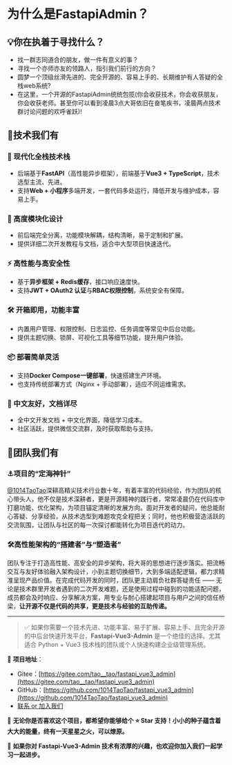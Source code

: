 # 为什么是FastapiAdmin？

## 💡你在执着于寻找什么？
 - 找一群志同道合的朋友，做一件有意义的事？
 - 寻找一个亦师亦友的领路人，指引我们前行的方向？
 - 圆梦一个顶级丝滑先进的、完全开源的、容易上手的、长期维护有人答疑的全栈web系统?
 - 在这里，一个开源的FastapiAdmin统统包揽(你会收获技术，你会收获朋友，你会收获老师。甚至你可以看到凌晨3点大哥依旧在奋笔疾书，凌晨两点技术群讨论问题的欢呼雀跃)!

## 📡技术我们有
### 🚀 现代化全栈技术栈
- 后端基于**FastAPI**（高性能异步框架），前端基于**Vue3 + TypeScript**，技术选型主流、先进。
- 支持**Web + 小程序**多端开发，一套代码多处运行，降低开发与维护成本，容易上手。

### 🧩 高度模块化设计
- 前后端完全分离，功能模块解耦，结构清晰，易于定制和扩展。
- 提供详细二次开发教程与文档，适合中大型项目快速迭代。

### ⚡ 高性能与高安全性
- 基于**异步框架 + Redis缓存**，接口响应速度快。
- 支持**JWT + OAuth2 认证**与**RBAC权限控制**，系统安全有保障。

### 🛠️ 开箱即用，功能丰富
- 内置用户管理、权限控制、日志监控、任务调度等常见中后台功能。
- 提供主题切换、锁屏、可视化工具等细节功能，提升用户体验。

### 📦 部署简单灵活
- 支持**Docker Compose一键部署**，快速搭建生产环境。
- 也支持传统部署方式（Nginx + 手动部署），适应不同运维需求。

### 📘 中文友好，文档详尽
- 全中文开发文档 + 中文化界面，降低学习成本。
- 社区活跃，提供微信交流群，及时获取帮助与支持。

## 💪团队我们有
### ⚓项目的“定海神针”
[@1014TaoTao](https://gitee.com/tao__tao)深耕高精尖技术行业数十年，有着丰富的代码经验，作为团队的核心带头人，他不仅是技术深耕者，更是开源精神的践行者，常常凌晨仍在代码库中打磨功能、优化架构，为项目锚定清晰的发展方向。面对开发者的疑问，他总能耐心答疑、分享经验，从技术选型到难题攻克全程把关；同时，他也积极营造活跃的交流氛围，让团队与社区的每一次探讨都能转化为项目迭代的动力。
### 🛠️高性能架构的“搭建者”与“塑造者”
团队专注于打造高性能、高安全的异步架构，将大哥的思想进行逐步落实。把流畅交互与友好体验融入架构设计，小到主题切换细节，大到多端适配逻辑，都力求精准呈现产品价值。在完成代码开发的同时，团队更主动肩负社群答疑责任 —— 无论是技术群里开发者遇到的二次开发难题，还是使用过程中碰到的功能适配问题，成员都会及时响应、分享解决方案，用专业与耐心搭建起项目与用户之间的信任桥梁，**让开源不仅是代码的共享，更是技术与经验的互助传递。**



---

> ✅ 如果你需要一个技术先进、功能丰富、易于扩展、容易上手、且完全开源的中后台快速开发平台，**Fastapi-Vue3-Admin** 是一个绝佳的选择。尤其适合 Python + Vue3 技术栈的团队或个人快速构建企业级管理系统。

📌 **项目地址**：
- Gitee：[https://gitee.com/tao__tao/fastapi_vue3_admin](https://gitee.com/tao__tao/fastapi_vue3_admin)
- GitHub：[https://github.com/1014TaoTao/fastapi_vue3_admin](https://github.com/1014TaoTao/fastapi_vue3_admin)
- [联系 or 加入我们](/about.md#关于我们)

🙌 **无论你是否喜欢这个项目，都希望你能够给个 ⭐ Star 支持！小小的种子蕴含着大大的能量，终有一天星星之火，可以燎原。**

🙌 **如果你对 Fastapi-Vue3-Admin 技术有浓厚的兴趣，也欢迎你加入我们一起学习一起进步。**

